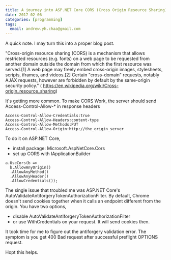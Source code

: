 ```yaml
---
title: A journey into ASP.NET Core CORS (Cross Origin Resource Sharing)
date: 2017-02-06
categories: [programming]
tags:
  email: andrew.yh.chaa@gmail.com
---
```


A quick note. I may turn this into a proper blog post.

"Cross-origin resource sharing (CORS) is a mechanism that allows restricted resources (e.g. fonts) on a web page to be requested from another domain outside the domain from which the first resource was served.[1] A web page may freely embed cross-origin images, stylesheets, scripts, iframes, and videos.[2] Certain "cross-domain" requests, notably AJAX requests, however are forbidden by default by the same-origin security policy." ( https://en.wikipedia.org/wiki/Cross-origin_resource_sharing)

It's getting more common.
To make CORS Work, the server should send Access-Control-Allow-* in response headers

```
Access-Control-Allow-Credentials:true
Access-Control-Allow-Headers:content-type
Access-Control-Allow-Methods:PUT
Access-Control-Allow-Origin:http://the_origin_server
```

To do it on ASP.NET Core,

* install package: Microsoft.AspNetCore.Cors
* set up CORS with IApplicationBuilder

```
a.UseCors(b =>
  b.AllowAnyOrigin()
  .AllowAnyMethod()
  .AllowAnyHeader()
  .AllowCredentials());
```

The single issue that troubled me was ASP.NET Core's AutoValidateAntiforgeryTokenAuthorizationFilter. By default, Chrome doesn't send cookies together when it calls an endpoint different from the origin. You have two options,

* disable AutoValidateAntiforgeryTokenAuthorizationFilter
* or use WithCredentials on your request. It will send cookies then.

It took time for me to figure out the antiforgery validation error. The symptom is you get 400 Bad request after successful preflight OPTIONS request.

Hopt this helps.
